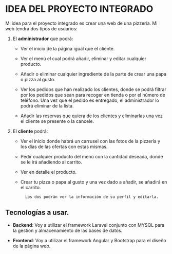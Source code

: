 # IDEA DEL PROYECTO INTEGRADO

Mi idea para el proyecto integrado es crear una web de una pizzería. Mi web tendrá dos tipos de usuarios:

1. El **administrador** que podrá:

    - Ver el inicio de la página igual que el cliente.
    
    - Ver el menú el cual podrá añadir, eliminar y editar cualquier producto.

    - Añadir o eliminar cualquier ingrediente de la parte de crear una papa o pizza al gusto.

    - Ver los pedidos que han realizado los clientes, donde se podrá filtrar por los pedidos que sean para recoger en tienda o por el número de teléfono. Una vez que el pedido es entregado, el administrador lo podrá eliminar de la lista.

    - Añadir las reservas que quiera de los clientes y eliminarlas una vez el cliente se presente o la cancele.

2. El **cliente** podrá:

    - Ver el inicio donde habrá un carrusel con las fotos de la pizzería y los días de las ofertas con estas mismas.

    - Pedir cualquier producto del menú con la cantidad deseada, donde se le irá añadiendo al carrito.

    - Ver en detalle el producto.

    - Crear tu pizza o papa al gusto y una vez dado a añadir, se añadirá en el carrito.


            Los dos podrán ver la información de su perfil y editarla.


## Tecnologías a usar.

- **Backend**: Voy a utilizar el framework Laravel conjunto con MYSQL para la gestion y almacenamiento de las bases de datos.

- **Frontend**: Voy a utilizar el framework Angular y Bootstrap para el diseño de la página web.